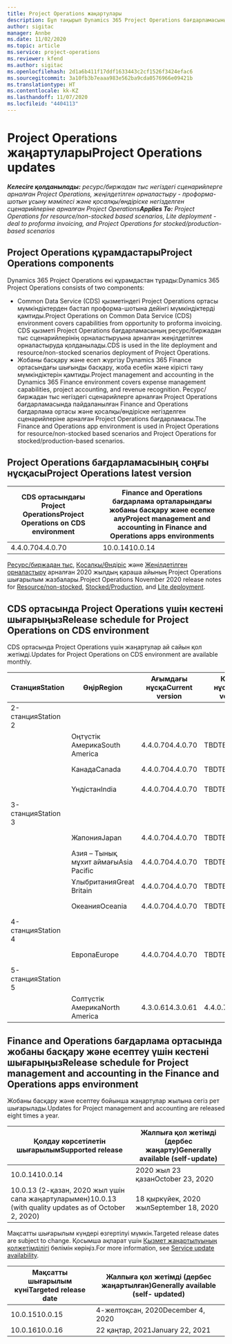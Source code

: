```yaml
---
title: Project Operations жаңартулары
description: Бұл тақырып Dynamics 365 Project Operations бағдарламасының шығарылған нұсқалары туралы ақпарат береді.
author: sigitac
manager: Annbe
ms.date: 11/02/2020
ms.topic: article
ms.service: project-operations
ms.reviewer: kfend
ms.author: sigitac
ms.openlocfilehash: 2d1a6b411f17ddf1633443c2cf1526f3424efac6
ms.sourcegitcommit: 3a10fb3b7eaaa983e562ba9cda0576966e09421b
ms.translationtype: HT
ms.contentlocale: kk-KZ
ms.lasthandoff: 11/07/2020
ms.locfileid: "4404113"
---
```

# <a name="project-operations-updates"></a><span data-ttu-id="f87be-103">Project Operations жаңартулары</span><span class="sxs-lookup"><span data-stu-id="f87be-103">Project Operations updates</span></span>

<span data-ttu-id="f87be-104">_**Келесіге қолданылады:** ресурс/биржадан тыс негіздегі сценарийлерге арналған Project Operations, жеңілдетілген орналастыру - проформа-шотын ұсыну мәмілесі және қосалқы/өндіріске негізделген сценарийлеріне арналған Project Operations_</span><span class="sxs-lookup"><span data-stu-id="f87be-104">_**Applies To:** Project Operations for resource/non-stocked based scenarios, Lite deployment - deal to proforma invoicing, and Project Operations for stocked/production-based scenarios_</span></span>

## <a name="project-operations-components"></a><span data-ttu-id="f87be-105">Project Operations құрамдастары</span><span class="sxs-lookup"><span data-stu-id="f87be-105">Project Operations components</span></span>

<span data-ttu-id="f87be-106">Dynamics 365 Project Operations екі құрамдастан тұрады:</span><span class="sxs-lookup"><span data-stu-id="f87be-106">Dynamics 365 Project Operations consists of two components:</span></span>

- <span data-ttu-id="f87be-107">Common Data Service (CDS) қызметіндегі Project Operations ортасы мүмкіндіктерден бастап проформа-шотына дейінгі мүмкіндіктерді қамтиды.</span><span class="sxs-lookup"><span data-stu-id="f87be-107">Project Operations on Common Data Service (CDS) environment covers capabilities from opportunity to proforma invoicing.</span></span> <span data-ttu-id="f87be-108">CDS қызметі Project Operations бағдарламасының ресурс/биржадан тыс сценарийлерінің орналастыруына арналған жеңілдетілген орналастыруда қолданылады.</span><span class="sxs-lookup"><span data-stu-id="f87be-108">CDS is used in the lite deployment and resource/non-stocked scenarios deployment of Project Operations.</span></span>
- <span data-ttu-id="f87be-109">Жобаны басқару және есеп жүргізу Dynamics 365 Finance ортасындағы шығынды басқару, жоба есебін және кірісті тану мүмкіндіктерін қамтиды.</span><span class="sxs-lookup"><span data-stu-id="f87be-109">Project management and accounting in the Dynamics 365 Finance environment covers expense management capabilities, project accounting, and revenue recognition.</span></span> <span data-ttu-id="f87be-110">Ресурс/биржадан тыс негіздегі сценарийлерге арналған Project Operations бағдарламасында пайдаланылған Finance and Operations бағдарлама ортасы және қосалқы/өндіріске негізделген сценарийлеріне арналған Project Operations бағдарламасы.</span><span class="sxs-lookup"><span data-stu-id="f87be-110">The Finance and Operations app environment is used in Project Operations for resource/non-stocked based scenarios and Project Operations for stocked/production-based scenarios.</span></span>

## <a name="project-operations-latest-version"></a><span data-ttu-id="f87be-111">Project Operations бағдарламасының соңғы нұсқасы</span><span class="sxs-lookup"><span data-stu-id="f87be-111">Project Operations latest version</span></span>

| <span data-ttu-id="f87be-112">CDS ортасындағы Project Operations</span><span class="sxs-lookup"><span data-stu-id="f87be-112">Project Operations on CDS environment</span></span> | <span data-ttu-id="f87be-113">Finance and Operations бағдарлама орталарындағы жобаны басқару және есепке алу</span><span class="sxs-lookup"><span data-stu-id="f87be-113">Project management and accounting in Finance and Operations apps environments</span></span> |
| --- | --- |
| <span data-ttu-id="f87be-114">4.4.0.70</span><span class="sxs-lookup"><span data-stu-id="f87be-114">4.4.0.70</span></span> | <span data-ttu-id="f87be-115">10.0.14</span><span class="sxs-lookup"><span data-stu-id="f87be-115">10.0.14</span></span> |

<span data-ttu-id="f87be-116">[Ресурс/биржадан тыс](whats-new-nov-2020-resource-based.md), [Қосалқы/Өндіріс](../prod-pma/whats-new/whats-new-nov-2020-production-based.md) және [Жеңілдетілген орналастыру](../pro/whats-new/whats-new-nov-2020-lite.md) арналған 2020 жылдың қараша айының Project Operations шығарылым жазбалары.</span><span class="sxs-lookup"><span data-stu-id="f87be-116">Project Operations November 2020 release notes for [Resource/non-stocked](whats-new-nov-2020-resource-based.md), [Stocked/Production](../prod-pma/whats-new/whats-new-nov-2020-production-based.md), and [Lite deployment](../pro/whats-new/whats-new-nov-2020-lite.md).</span></span>

## <a name="release-schedule-for-project-operations-on-cds-environment"></a><span data-ttu-id="f87be-117">CDS ортасында Project Operations үшін кестені шығарыңыз</span><span class="sxs-lookup"><span data-stu-id="f87be-117">Release schedule for Project Operations on CDS environment</span></span>

<span data-ttu-id="f87be-118">CDS ортасында Project Operations үшін жаңартулар ай сайын қол жетімді.</span><span class="sxs-lookup"><span data-stu-id="f87be-118">Updates for Project Operations on CDS environment are available monthly.</span></span> 

| <span data-ttu-id="f87be-119">Станция</span><span class="sxs-lookup"><span data-stu-id="f87be-119">Station</span></span>   | <span data-ttu-id="f87be-120">Өңір</span><span class="sxs-lookup"><span data-stu-id="f87be-120">Region</span></span>        | <span data-ttu-id="f87be-121">Ағымдағы нұсқа</span><span class="sxs-lookup"><span data-stu-id="f87be-121">Current version</span></span> | <span data-ttu-id="f87be-122">Келесі нұсқа</span><span class="sxs-lookup"><span data-stu-id="f87be-122">Next version</span></span> | <span data-ttu-id="f87be-123">Жалпыға қолжетімді</span><span class="sxs-lookup"><span data-stu-id="f87be-123">Generally available</span></span> |
|-----------|---------------|-----------------|--------------|---------------------|
| <span data-ttu-id="f87be-124">2-станция</span><span class="sxs-lookup"><span data-stu-id="f87be-124">Station 2</span></span> |   &nbsp;      |    &nbsp;       | &nbsp;       |      &nbsp;         |
|   &nbsp;  | <span data-ttu-id="f87be-125">Оңтүстік Америка</span><span class="sxs-lookup"><span data-stu-id="f87be-125">South America</span></span> |  <span data-ttu-id="f87be-126">4.4.0.70</span><span class="sxs-lookup"><span data-stu-id="f87be-126">4.4.0.70</span></span>       | <span data-ttu-id="f87be-127">TBD</span><span class="sxs-lookup"><span data-stu-id="f87be-127">TBD</span></span>     | <span data-ttu-id="f87be-128">20-қар-20</span><span class="sxs-lookup"><span data-stu-id="f87be-128">20-Nov-20</span></span>           |
|    &nbsp; | <span data-ttu-id="f87be-129">Канада</span><span class="sxs-lookup"><span data-stu-id="f87be-129">Canada</span></span>        |  <span data-ttu-id="f87be-130">4.4.0.70</span><span class="sxs-lookup"><span data-stu-id="f87be-130">4.4.0.70</span></span>       | <span data-ttu-id="f87be-131">TBD</span><span class="sxs-lookup"><span data-stu-id="f87be-131">TBD</span></span>     | <span data-ttu-id="f87be-132">20-қар-20</span><span class="sxs-lookup"><span data-stu-id="f87be-132">20-Nov-20</span></span>           |
|   &nbsp;  | <span data-ttu-id="f87be-133">Үндістан</span><span class="sxs-lookup"><span data-stu-id="f87be-133">India</span></span>         |  <span data-ttu-id="f87be-134">4.4.0.70</span><span class="sxs-lookup"><span data-stu-id="f87be-134">4.4.0.70</span></span>       | <span data-ttu-id="f87be-135">TBD</span><span class="sxs-lookup"><span data-stu-id="f87be-135">TBD</span></span>     | <span data-ttu-id="f87be-136">20-қар-20</span><span class="sxs-lookup"><span data-stu-id="f87be-136">20-Nov-20</span></span>           |
| <span data-ttu-id="f87be-137">3-станция</span><span class="sxs-lookup"><span data-stu-id="f87be-137">Station 3</span></span>  |      &nbsp;   |     &nbsp;      |     &nbsp;   |      &nbsp;         |
|   &nbsp;  | <span data-ttu-id="f87be-138">Жапония</span><span class="sxs-lookup"><span data-stu-id="f87be-138">Japan</span></span>         |  <span data-ttu-id="f87be-139">4.4.0.70</span><span class="sxs-lookup"><span data-stu-id="f87be-139">4.4.0.70</span></span>       | <span data-ttu-id="f87be-140">TBD</span><span class="sxs-lookup"><span data-stu-id="f87be-140">TBD</span></span>     | <span data-ttu-id="f87be-141">04-жел-20</span><span class="sxs-lookup"><span data-stu-id="f87be-141">04-Dec-20</span></span>           |
|   &nbsp;  | <span data-ttu-id="f87be-142">Азия – Тынық мұхит аймағы</span><span class="sxs-lookup"><span data-stu-id="f87be-142">Asia Pacific</span></span>  |  <span data-ttu-id="f87be-143">4.4.0.70</span><span class="sxs-lookup"><span data-stu-id="f87be-143">4.4.0.70</span></span>       | <span data-ttu-id="f87be-144">TBD</span><span class="sxs-lookup"><span data-stu-id="f87be-144">TBD</span></span>     | <span data-ttu-id="f87be-145">04-жел-20</span><span class="sxs-lookup"><span data-stu-id="f87be-145">04-Dec-20</span></span>           |
|   &nbsp;  | <span data-ttu-id="f87be-146">Ұлыбритания</span><span class="sxs-lookup"><span data-stu-id="f87be-146">Great Britain</span></span> |  <span data-ttu-id="f87be-147">4.4.0.70</span><span class="sxs-lookup"><span data-stu-id="f87be-147">4.4.0.70</span></span>       | <span data-ttu-id="f87be-148">TBD</span><span class="sxs-lookup"><span data-stu-id="f87be-148">TBD</span></span>     | <span data-ttu-id="f87be-149">04-жел-20</span><span class="sxs-lookup"><span data-stu-id="f87be-149">04-Dec-20</span></span>           |
|   &nbsp;  | <span data-ttu-id="f87be-150">Океания</span><span class="sxs-lookup"><span data-stu-id="f87be-150">Oceania</span></span>       |  <span data-ttu-id="f87be-151">4.4.0.70</span><span class="sxs-lookup"><span data-stu-id="f87be-151">4.4.0.70</span></span>       | <span data-ttu-id="f87be-152">TBD</span><span class="sxs-lookup"><span data-stu-id="f87be-152">TBD</span></span>     | <span data-ttu-id="f87be-153">04-жел-20</span><span class="sxs-lookup"><span data-stu-id="f87be-153">04-Dec-20</span></span>           |
| <span data-ttu-id="f87be-154">4-станция</span><span class="sxs-lookup"><span data-stu-id="f87be-154">Station 4</span></span> |     &nbsp;    |     &nbsp;      |     &nbsp;   |      &nbsp;         |
|   &nbsp;  | <span data-ttu-id="f87be-155">Европа</span><span class="sxs-lookup"><span data-stu-id="f87be-155">Europe</span></span>        |  <span data-ttu-id="f87be-156">4.4.0.70</span><span class="sxs-lookup"><span data-stu-id="f87be-156">4.4.0.70</span></span>       | <span data-ttu-id="f87be-157">TBD</span><span class="sxs-lookup"><span data-stu-id="f87be-157">TBD</span></span>     | <span data-ttu-id="f87be-158">11-жел-20</span><span class="sxs-lookup"><span data-stu-id="f87be-158">11-Dec-20</span></span>           |
| <span data-ttu-id="f87be-159">5-станция</span><span class="sxs-lookup"><span data-stu-id="f87be-159">Station 5</span></span> |     &nbsp;    |     &nbsp;      |     &nbsp;   |      &nbsp;         |
|   &nbsp;  | <span data-ttu-id="f87be-160">Солтүстік Америка</span><span class="sxs-lookup"><span data-stu-id="f87be-160">North America</span></span> | <span data-ttu-id="f87be-161">4.3.0.61</span><span class="sxs-lookup"><span data-stu-id="f87be-161">4.3.0.61</span></span>        | <span data-ttu-id="f87be-162">4.4.0.70</span><span class="sxs-lookup"><span data-stu-id="f87be-162">4.4.0.70</span></span>     | <span data-ttu-id="f87be-163">15-қар-20</span><span class="sxs-lookup"><span data-stu-id="f87be-163">15-Nov-20</span></span>           |

## <a name="release-schedule-for-project-management-and-accounting-in-the-finance-and-operations-apps-environment"></a><span data-ttu-id="f87be-164">Finance and Operations бағдарлама ортасында жобаны басқару және есептеу үшін кестені шығарыңыз</span><span class="sxs-lookup"><span data-stu-id="f87be-164">Release schedule for Project management and accounting in the Finance and Operations apps environment</span></span>

<span data-ttu-id="f87be-165">Жобаны басқару және есептеу бойынша жаңартулар жылына сегіз рет шығарылады.</span><span class="sxs-lookup"><span data-stu-id="f87be-165">Updates for Project management and accounting are released eight times a year.</span></span>

| <span data-ttu-id="f87be-166">Қолдау көрсетілетін шығарылым</span><span class="sxs-lookup"><span data-stu-id="f87be-166">Supported release</span></span> | <span data-ttu-id="f87be-167">Жалпыға қол жетімді (дербес жаңарту)</span><span class="sxs-lookup"><span data-stu-id="f87be-167">Generally available (self-update)</span></span> |
| --- | --- |
| <span data-ttu-id="f87be-168">10.0.14</span><span class="sxs-lookup"><span data-stu-id="f87be-168">10.0.14</span></span> | <span data-ttu-id="f87be-169">2020 жыл 23 қазан</span><span class="sxs-lookup"><span data-stu-id="f87be-169">October 23, 2020</span></span> |
| <span data-ttu-id="f87be-170">10.0.13 (2-қазан, 2020 жыл үшін сапа жаңартуларымен)</span><span class="sxs-lookup"><span data-stu-id="f87be-170">10.0.13 (with quality updates as of October 2, 2020)</span></span> | <span data-ttu-id="f87be-171">18 қыркүйек, 2020 жыл</span><span class="sxs-lookup"><span data-stu-id="f87be-171">September 18, 2020</span></span> |

<span data-ttu-id="f87be-172">Мақсатты шығарылым күндері өзгертілуі мүмкін.</span><span class="sxs-lookup"><span data-stu-id="f87be-172">Targeted release dates are subject to change.</span></span> <span data-ttu-id="f87be-173">Қосымша ақпарат үшін [Қызмет жаңартылуының қолжетімділігі](https://docs.microsoft.com/dynamics365/fin-ops-core/fin-ops/get-started/public-preview-releases?toc=/dynamics365/finance/toc.json) бөлімін көріңіз.</span><span class="sxs-lookup"><span data-stu-id="f87be-173">For more information, see [Service update availability](https://docs.microsoft.com/dynamics365/fin-ops-core/fin-ops/get-started/public-preview-releases?toc=/dynamics365/finance/toc.json).</span></span>

| <span data-ttu-id="f87be-174">Мақсатты шығарылым күні</span><span class="sxs-lookup"><span data-stu-id="f87be-174">Targeted release date</span></span> | <span data-ttu-id="f87be-175">Жалпыға қол жетімді (дербес жаңартылған)</span><span class="sxs-lookup"><span data-stu-id="f87be-175">Generally available (self- updated)</span></span> |
| --- | --- |
| <span data-ttu-id="f87be-176">10.0.15</span><span class="sxs-lookup"><span data-stu-id="f87be-176">10.0.15</span></span> | <span data-ttu-id="f87be-177">4-желтоқсан, 2020</span><span class="sxs-lookup"><span data-stu-id="f87be-177">December 4, 2020</span></span> |
| <span data-ttu-id="f87be-178">10.0.16</span><span class="sxs-lookup"><span data-stu-id="f87be-178">10.0.16</span></span> | <span data-ttu-id="f87be-179">22 қаңтар, 2021</span><span class="sxs-lookup"><span data-stu-id="f87be-179">January 22, 2021</span></span> |

